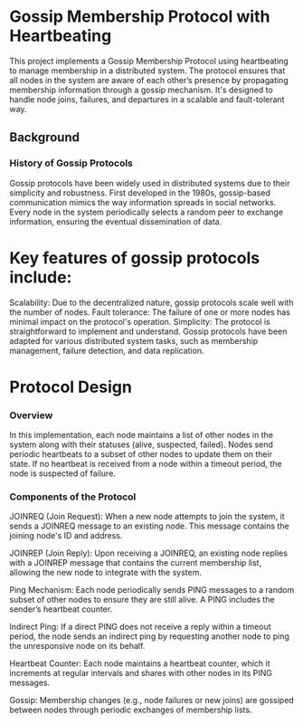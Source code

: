 # Gossip Membership Protocol with Heartbeating
This project implements a Gossip Membership Protocol using heartbeating to manage membership in a distributed system. The protocol ensures that all nodes in the system are aware of each other’s presence by propagating membership information through a gossip mechanism. It's designed to handle node joins, failures, and departures in a scalable and fault-tolerant way.

## Background
### History of Gossip Protocols
Gossip protocols have been widely used in distributed systems due to their simplicity and robustness. First developed in the 1980s, gossip-based communication mimics the way information spreads in social networks. Every node in the system periodically selects a random peer to exchange information, ensuring the eventual dissemination of data.

# Key features of gossip protocols include:

Scalability: Due to the decentralized nature, gossip protocols scale well with the number of nodes.
Fault tolerance: The failure of one or more nodes has minimal impact on the protocol's operation.
Simplicity: The protocol is straightforward to implement and understand.
Gossip protocols have been adapted for various distributed system tasks, such as membership management, failure detection, and data replication.

# Protocol Design
### Overview
In this implementation, each node maintains a list of other nodes in the system along with their statuses (alive, suspected, failed). Nodes send periodic heartbeats to a subset of other nodes to update them on their state. If no heartbeat is received from a node within a timeout period, the node is suspected of failure.

### Components of the Protocol
JOINREQ (Join Request): When a new node attempts to join the system, it sends a JOINREQ message to an existing node. This message contains the joining node's ID and address.

JOINREP (Join Reply): Upon receiving a JOINREQ, an existing node replies with a JOINREP message that contains the current membership list, allowing the new node to integrate with the system.

Ping Mechanism: Each node periodically sends PING messages to a random subset of other nodes to ensure they are still alive. A PING includes the sender’s heartbeat counter.

Indirect Ping: If a direct PING does not receive a reply within a timeout period, the node sends an indirect ping by requesting another node to ping the unresponsive node on its behalf.

Heartbeat Counter: Each node maintains a heartbeat counter, which it increments at regular intervals and shares with other nodes in its PING messages.

Gossip: Membership changes (e.g., node failures or new joins) are gossiped between nodes through periodic exchanges of membership lists.
